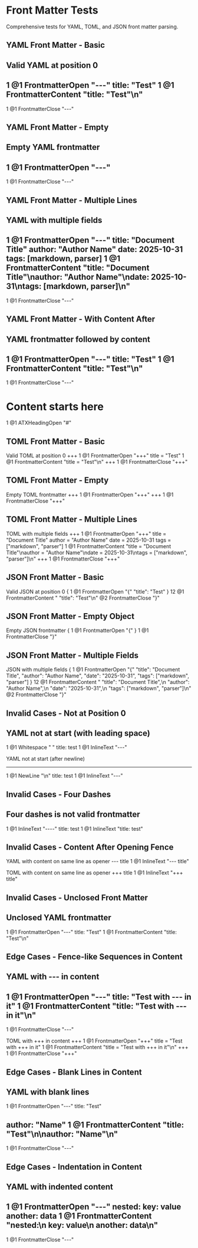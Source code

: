 # Front Matter Tests

Comprehensive tests for YAML, TOML, and JSON front matter parsing.

## YAML Front Matter - Basic

Valid YAML at position 0
---
1
@1 FrontmatterOpen "---"
title: "Test"
1
@1 FrontmatterContent "title: \"Test\"\n"
---
1
@1 FrontmatterClose "---"

## YAML Front Matter - Empty

Empty YAML frontmatter
---
1
@1 FrontmatterOpen "---"
---
1
@1 FrontmatterClose "---"

## YAML Front Matter - Multiple Lines

YAML with multiple fields
---
1
@1 FrontmatterOpen "---"
title: "Document Title"
author: "Author Name"
date: 2025-10-31
tags: [markdown, parser]
1
@1 FrontmatterContent "title: \"Document Title\"\nauthor: \"Author Name\"\ndate: 2025-10-31\ntags: [markdown, parser]\n"
---
1
@1 FrontmatterClose "---"

## YAML Front Matter - With Content After

YAML frontmatter followed by content
---
1
@1 FrontmatterOpen "---"
title: "Test"
1
@1 FrontmatterContent "title: \"Test\"\n"
---
1
@1 FrontmatterClose "---"
# Content starts here
1
@1 ATXHeadingOpen "#"

## TOML Front Matter - Basic

Valid TOML at position 0
+++
1
@1 FrontmatterOpen "+++"
title = "Test"
1
@1 FrontmatterContent "title = \"Test\"\n"
+++
1
@1 FrontmatterClose "+++"

## TOML Front Matter - Empty

Empty TOML frontmatter
+++
1
@1 FrontmatterOpen "+++"
+++
1
@1 FrontmatterClose "+++"

## TOML Front Matter - Multiple Lines

TOML with multiple fields
+++
1
@1 FrontmatterOpen "+++"
title = "Document Title"
author = "Author Name"
date = 2025-10-31
tags = ["markdown", "parser"]
1
@1 FrontmatterContent "title = \"Document Title\"\nauthor = \"Author Name\"\ndate = 2025-10-31\ntags = [\"markdown\", \"parser\"]\n"
+++
1
@1 FrontmatterClose "+++"

## JSON Front Matter - Basic

Valid JSON at position 0
{
1
@1 FrontmatterOpen "{"
  "title": "Test"
}
12
@1 FrontmatterContent "  \"title\": \"Test\"\n"
@2 FrontmatterClose "}"

## JSON Front Matter - Empty Object

Empty JSON frontmatter
{
1
@1 FrontmatterOpen "{"
}
1
@1 FrontmatterClose "}"

## JSON Front Matter - Multiple Fields

JSON with multiple fields
{
1
@1 FrontmatterOpen "{"
  "title": "Document Title",
  "author": "Author Name",
  "date": "2025-10-31",
  "tags": ["markdown", "parser"]
}
12
@1 FrontmatterContent "  \"title\": \"Document Title\",\n  \"author\": \"Author Name\",\n  \"date\": \"2025-10-31\",\n  \"tags\": [\"markdown\", \"parser\"]\n"
@2 FrontmatterClose "}"

## Invalid Cases - Not at Position 0

YAML not at start (with leading space)
 ---
1
@1 Whitespace " "
title: test
1
@1 InlineText "---"

YAML not at start (after newline)

---
1
@1 NewLine "\n"
title: test
1
@1 InlineText "---"

## Invalid Cases - Four Dashes

Four dashes is not valid frontmatter
----
1
@1 InlineText "----"
title: test
1
@1 InlineText "title: test"

## Invalid Cases - Content After Opening Fence

YAML with content on same line as opener
--- title
1
@1 InlineText "--- title"

TOML with content on same line as opener
+++ title
1
@1 InlineText "+++ title"

## Invalid Cases - Unclosed Front Matter

Unclosed YAML frontmatter
---
1
@1 FrontmatterOpen "---"
title: "Test"
1
@1 FrontmatterContent "title: \"Test\"\n"

## Edge Cases - Fence-like Sequences in Content

YAML with --- in content
---
1
@1 FrontmatterOpen "---"
title: "Test with --- in it"
1
@1 FrontmatterContent "title: \"Test with --- in it\"\n"
---
1
@1 FrontmatterClose "---"

TOML with +++ in content
+++
1
@1 FrontmatterOpen "+++"
title = "Test with +++ in it"
1
@1 FrontmatterContent "title = \"Test with +++ in it\"\n"
+++
1
@1 FrontmatterClose "+++"

## Edge Cases - Blank Lines in Content

YAML with blank lines
---
1
@1 FrontmatterOpen "---"
title: "Test"

author: "Name"
1
@1 FrontmatterContent "title: \"Test\"\n\nauthor: \"Name\"\n"
---
1
@1 FrontmatterClose "---"

## Edge Cases - Indentation in Content

YAML with indented content
---
1
@1 FrontmatterOpen "---"
nested:
  key: value
  another: data
1
@1 FrontmatterContent "nested:\n  key: value\n  another: data\n"
---
1
@1 FrontmatterClose "---"

